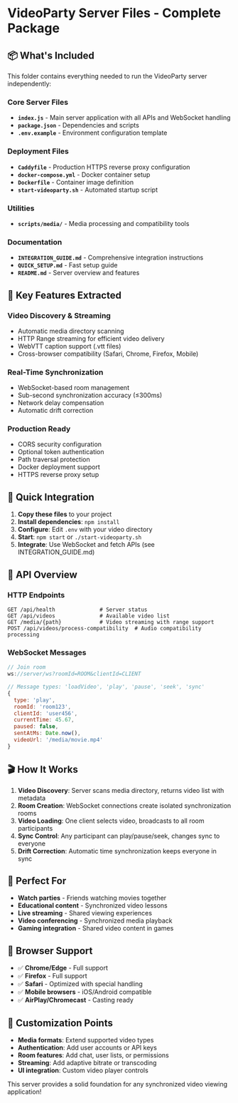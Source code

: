 # VideoParty Server Files - Complete Package

## 📦 What's Included

This folder contains everything needed to run the VideoParty server independently:

### Core Server Files
- **`index.js`** - Main server application with all APIs and WebSocket handling
- **`package.json`** - Dependencies and scripts
- **`.env.example`** - Environment configuration template

### Deployment Files
- **`Caddyfile`** - Production HTTPS reverse proxy configuration
- **`docker-compose.yml`** - Docker container setup
- **`Dockerfile`** - Container image definition
- **`start-videoparty.sh`** - Automated startup script

### Utilities
- **`scripts/media/`** - Media processing and compatibility tools

### Documentation
- **`INTEGRATION_GUIDE.md`** - Comprehensive integration instructions
- **`QUICK_SETUP.md`** - Fast setup guide
- **`README.md`** - Server overview and features

## 🎯 Key Features Extracted

### Video Discovery & Streaming
- Automatic media directory scanning
- HTTP Range streaming for efficient video delivery
- WebVTT caption support (.vtt files)
- Cross-browser compatibility (Safari, Chrome, Firefox, Mobile)

### Real-Time Synchronization
- WebSocket-based room management
- Sub-second synchronization accuracy (≤300ms)
- Network delay compensation
- Automatic drift correction

### Production Ready
- CORS security configuration
- Optional token authentication
- Path traversal protection
- Docker deployment support
- HTTPS reverse proxy setup

## 🚀 Quick Integration

1. **Copy these files** to your project
2. **Install dependencies**: `npm install`
3. **Configure**: Edit `.env` with your video directory
4. **Start**: `npm start` or `./start-videoparty.sh`
5. **Integrate**: Use WebSocket and fetch APIs (see INTEGRATION_GUIDE.md)

## 📡 API Overview

### HTTP Endpoints
```
GET /api/health              # Server status
GET /api/videos              # Available video list
GET /media/{path}            # Video streaming with range support
POST /api/videos/process-compatibility  # Audio compatibility processing
```

### WebSocket Messages
```javascript
// Join room
ws://server/ws?roomId=ROOM&clientId=CLIENT

// Message types: 'loadVideo', 'play', 'pause', 'seek', 'sync'
{
  type: 'play',
  roomId: 'room123',
  clientId: 'user456',
  currentTime: 45.67,
  paused: false,
  sentAtMs: Date.now(),
  videoUrl: '/media/movie.mp4'
}
```

## 🎬 How It Works

1. **Video Discovery**: Server scans media directory, returns video list with metadata
2. **Room Creation**: WebSocket connections create isolated synchronization rooms
3. **Video Loading**: One client selects video, broadcasts to all room participants
4. **Sync Control**: Any participant can play/pause/seek, changes sync to everyone
5. **Drift Correction**: Automatic time synchronization keeps everyone in sync

## 🌟 Perfect For

- **Watch parties** - Friends watching movies together
- **Educational content** - Synchronized video lessons
- **Live streaming** - Shared viewing experiences
- **Video conferencing** - Synchronized media playback
- **Gaming integration** - Shared video content in games

## 📱 Browser Support

- ✅ **Chrome/Edge** - Full support
- ✅ **Firefox** - Full support  
- ✅ **Safari** - Optimized with special handling
- ✅ **Mobile browsers** - iOS/Android compatible
- ✅ **AirPlay/Chromecast** - Casting ready

## 🔧 Customization Points

- **Media formats**: Extend supported video types
- **Authentication**: Add user accounts or API keys
- **Room features**: Add chat, user lists, or permissions
- **Streaming**: Add adaptive bitrate or transcoding
- **UI integration**: Custom video player controls

This server provides a solid foundation for any synchronized video viewing application!
